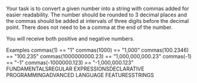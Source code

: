 Your task is to convert a given number into a string with commas added for easier readability. The number should be rounded to 3 decimal places and the commas should be added at intervals of three digits before the decimal point. There does not need to be a comma at the end of the number.

You will receive both positive and negative numbers.

Examples
commas(1) == "1"
commas(1000) == "1,000"
commas(100.2346) == "100.235"
commas(1000000000.23) == "1,000,000,000.23"
commas(-1) == "-1"
commas(-1000000.123) == "-1,000,000.123"
FUNDAMENTALSREGULAR EXPRESSIONSDECLARATIVE PROGRAMMINGADVANCED LANGUAGE FEATURESSTRINGS